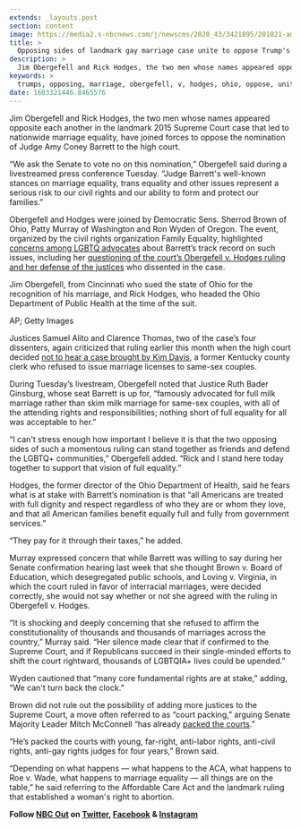 ```yaml
--- 
extends: _layouts.post 
section: content 
image: https://media2.s-nbcnews.com/j/newscms/2020_43/3421895/201021-amy-coney-barrett-ew-331p_2d77796a6ca80c55acf6434fe02ebafa.nbcnews-fp-1200-630.jpg 
title: > 
  Opposing sides of landmark gay marriage case unite to oppose Trump's court pick 
description: > 
  Jim Obergefell and Rick Hodges, the two men whose names appeared opposite each another in the landmark 2015 Supreme Court case that led to nationwide marriage equality, have joined forces to oppose the nomination of Judge Amy Coney Barrett to the high court.“We ask the Senate to vote no on this nomination,” Obergefell said during a livestreamed press conference Tuesday.“Judge Barrett's well-known stances on marriage equality, trans equality and other issues represent a serious risk to our civil rights and our ability to form and protect our families.”Obergefell and Hodges were joined by Democratic Sens.Sherrod Brown of Ohio, Patty Murray of Washington and Ron Wyden of Oregon.“It is shocking and deeply concerning that she refused to affirm the constitutionality of thousands and thousands of marriages across the country,” Murray said. 
keywords: > 
  trumps, opposing, marriage, obergefell, v, hodges, ohio, oppose, unite, sides, gay, landmark, pick, equality, ruling, court, rights, happens 
date: 1603321446.8465576 
--- 
```

<div><p class="endmarkEnabled">Jim Obergefell and Rick Hodges, the two men whose names appeared opposite each another in the landmark 2015 Supreme Court case that led to nationwide marriage equality, have joined forces to oppose the nomination of Judge Amy Coney Barrett to the high court.</p><p class="endmarkEnabled">&#8220;We ask the Senate to vote no on this nomination,&#8221; Obergefell said during a livestreamed press conference Tuesday. &#8220;Judge Barrett's well-known stances on marriage equality, trans equality and other issues represent a serious risk to our civil rights and our ability to form and protect our families.&#8221;</p><p></p><p id="taboolaReadMoreBelow"></p><p class="endmarkEnabled">Obergefell and Hodges were joined by Democratic Sens. Sherrod Brown of Ohio, Patty Murray of Washington and Ron Wyden of Oregon. The event, organized by the civil rights organization Family Equality, highlighted <a href="https://www.nbcnews.com/feature/nbc-out/fight-against-gay-marriage-still-alive-well-u-s-advocates-n1242272">concerns among LGBTQ advocates</a> about Barrett&#8217;s track record on such issues, including her <a href="https://www.youtube.com/watch?v=7yjTEdZ81lI">questioning of the court&#8217;s Obergefell v. Hodges ruling and her defense of the justices</a> who dissented in the case.</p><p class="lazyload-placeholder"></p><p class="caption__container">Jim Obergefell, from Cincinnati who sued the state of Ohio for the recognition of his marriage, and Rick Hodges, who headed the Ohio Department of Public Health at the time of the suit.</p><p class="caption__source">AP; Getty Images</p><p class="endmarkEnabled">Justices Samuel Alito and Clarence Thomas, two of the case&#8217;s four dissenters, again criticized that ruling earlier this month when the high court decided <a href="https://www.nbcnews.com/politics/supreme-court/supreme-court-rejects-appeal-county-clerk-who-wouldn-t-issue-n1242124">not to hear a case brought by Kim Davis</a>, a former Kentucky county clerk who refused to issue marriage licenses to same-sex couples.</p><p class="endmarkEnabled">During Tuesday&#8217;s livestream, Obergefell noted that Justice Ruth Bader Ginsburg, whose seat Barrett is up for, &#8220;famously advocated for full milk marriage rather than skim milk marriage for same-sex couples, with all of the attending rights and responsibilities; nothing short of full equality for all was acceptable to her.&#8221;</p><p class="endmarkEnabled">&#8220;I can't stress enough how important I believe it is that the two opposing sides of such a momentous ruling can stand together as friends and defend the LGBTQ+ communities,&#8221; Obergefell added. &#8220;Rick and I stand here today together to support that vision of full equality.&#8221;</p><p class="endmarkEnabled">Hodges, the former director of the Ohio Department of Health, said he fears what is at stake with Barrett&#8217;s nomination is that &#8220;all Americans are treated with full dignity and respect regardless of who they are or whom they love, and that all American families benefit equally full and fully from government services.&#8221;</p><p></p><p class="endmarkEnabled">&#8220;They pay for it through their taxes,&#8221; he added.</p><p class="endmarkEnabled">Murray expressed concern that while Barrett was willing to say during her Senate confirmation hearing last week that she thought Brown v. Board of Education, which desegregated public schools, and Loving v. Virginia, in which the court ruled in favor of interracial marriages, were decided correctly, she would not say whether or not she agreed with the ruling in Obergefell v. Hodges.</p><p class="endmarkEnabled">&#8220;It is shocking and deeply concerning that she refused to affirm the constitutionality of thousands and thousands of marriages across the country,&#8221; Murray said. &#8220;Her silence made clear that if confirmed to the Supreme Court, and if Republicans succeed in their single-minded efforts to shift the court rightward, thousands of LGBTQIA+ lives could be upended.&#8221;</p><p class="endmarkEnabled">Wyden cautioned that &#8220;many core fundamental rights are at stake,&#8221; adding, &#8220;We can't turn back the clock.&#8221;</p><p></p><p class="endmarkEnabled">Brown did not rule out the possibility of adding more justices to the Supreme Court, a move often referred to as &#8220;court packing,&#8221; arguing Senate Majority Leader Mitch McConnell &#8220;has already <a href="https://www.nbcnews.com/politics/congress/mcconnell-reaches-milestone-judges-filling-final-circuit-court-vacancy-n1232011">packed the courts</a>.&#8221;</p><p class="endmarkEnabled">&#8220;He&#8217;s packed the courts with young, far-right, anti-labor rights, anti-civil rights, anti-gay rights judges for four years,&#8221; Brown said.</p><p class="endmarkEnabled">&#8220;Depending on what happens &#8212; what happens to the ACA, what happens to Roe v. Wade, what happens to marriage equality &#8212; all things are on the table,&#8221; he said referring to the Affordable Care Act and the landmark ruling that established a woman's right to abortion.</p><p class="endmarkEnabled"><strong>Follow <a href="https://www.nbcnews.com/nbc-out">NBC Out</a> on <a href="https://twitter.com/NBCOUT">Twitter</a>, <a href="https://www.facebook.com/NBCOUT/?fref=ts">Facebook</a> &amp; <a href="https://www.instagram.com/nbcout/">Instagram</a></strong> </p></div>